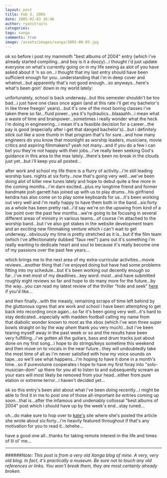 ```yaml
---
layout: post
title: Feb 3, 2005
date: 2005-02-03 16:46
author: ryanstraits
categories:
tags: xanga
comments: true
image: /assets/images/xanga/2005-06-03.jpg
---
```

ok so before i post my mammoth "best albums of 2004" entry (which i've already started compiling...and boy is it a doozy)...i thought i'd just update everyone on what's currently going on in my life seeing as alot of you have asked about it 'n so on...i thought that my last entry should have been sufficient enough for you...understanding that i'm in deep cover and whatnot...but apparently that's not good enough...so anyways...here's what's been goin' down in my world lately:

<!-- break -->

unfortunately, school is back underway...but this semester shouldn't be too bad...i just have one class once again (and at this rate i'll get my bachelor's in like three freegin' years)...but it's one of the most boring classes i've taken there so far...fluid power...yea it's hydraulics...blaaaahh...i mean what a waste of time and brainpower...sometimes i really wonder what the heck i'm doing in engineering...i mean it's a feasible decision for a career...the pay is good (especially after i get that danged bachelor's)...but i definitely stick out like a sore thumb in that program that's for sure...and how many engineers do you know that moonlight as worship leaders, musicians, movie critics and aspiring filmmakers? yeah not many...and if you do a few i can bet you they're not happy with their jobs...i've really been seeking God's guidance in this area to the max lately...there's been no break in the clouds just yet...but i'll keep you all posted...

after work and school my life there is a flurry of activity...i'm still leading worship tues. nights at six:forty...now that's going very well...we've been doing alot of killer new tunes lately and hope to debut quite a few more in the coming months...i'm darn excited...plus my longtime friend and former bandmate josh garrett has joined up with us to play drums...his girlfriend kendra has also come on to play some keyboards for us...it's been working out very well and i'm really happy to have them both in the band...six:forty as a whole has been pretty rad...i'd say we're on the upswing from kind of a low point over the past few months...we're going to be focusing in several different areas of ministry in various teams...of course i'm attached to the worship band...but i've also got stakes in the website development team and an exciting new filmmaking venture which i can't wait to get underway...obviously my time is pretty stretched as it is...but if the film team (which i've affectionately dubbed "faux reel") pans out it's something i'm really wanting to dedicate heart and soul to because it's really become one of my passions over the past few years...

which brings me to the next area of my extra-curricular activities...movie reviews...another thing that i've enjoyed doing but have had some problems fitting into my schedule...but it's been working out decently enough so far...i've met most of my deadlines...key word: <em>most</em>...and have submitted roughly eight reviews so far and hope to do many more for the future...by the way...you can read my latest review of the thriller "hide and seek" <a href="http://www.the-review.com/archive/02032005/PDF/C03.pdf" target="_new">here</a> if you'd like...

and then finally...with the measly, remaining scraps of time left behind by the gluttonous ogres that are work and school i have been attempting to get back into recording once again...so far it's been going very well...it's hard to stay dedicated...especially with madden football calling my name from that diabolic wonder known to most as the xbox (which i've won three super bowls straight on by the way *ahem* thank you very much)...but i've been tearing myself away in the past week or so and the results have been very fulfilling...i've gotten all the guitars, bass and drum tracks just about done on my first song...i hope to do strings/keys sometime this weekend and then move on to vocals in the near future...they will undoubtedly take the most time of all as i'm never satisfied with how my voice sounds on tape...so we'll see what happens...i'm hoping to have it done in a month's time...so if purevolume cooperates i hope to have my first foray into "solo-musician-dom" up there for you all to listen to and subsequently scream as your ears will most likely be removed from your head...either from pure elation or extreme terror...i haven't decided yet...

ok so this entry's been alot about what i've been <em>do</em>ing recently...i might be able to find it in me to post one of those all-important <em>be</em> entries coming up soon...that is...after the infamous and undeniably collossal "best albums of 2004" post which i should have up by the week's end...stay tuned...

oh...do make sure to hop over to <a href="http://www.xanga.com/kaitrich" target="_new">kate's</a> site where she's posted the article she wrote about six:forty...i'm heavily featured throughout if that's any motivation for you to read it...tehehe...

have a good one all...thanks for taking remote interest in the life and times of lil ol' me...

---

######*Note: This post is from a very old Xanga blog of mine. A very, very old blog. In fact, it's practically a museum. Be sure not to touch any old references or links. You won't break them, they are most certainly already broken.*